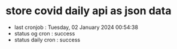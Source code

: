 # store covid daily api as json data

- last cronjob : Tuesday, 02 January 2024 00:54:38
- status og cron : success
- status daily cron : success
      
      